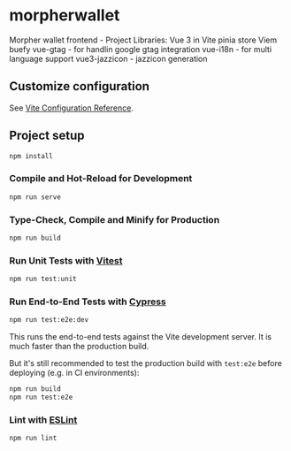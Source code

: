 # morpherwallet

Morpher wallet frontend - 
Project Libraries: 
    Vue 3 in Vite
    pinia store
    Viem
    buefy
    vue-gtag - for handlin google gtag integration
    vue-i18n - for multi language support
    vue3-jazzicon - jazzicon generation
    

## Customize configuration

See [Vite Configuration Reference](https://vitejs.dev/config/).

## Project setup
```sh
npm install
```

### Compile and Hot-Reload for Development

```sh
npm run serve
```


### Type-Check, Compile and Minify for Production

```sh
npm run build
```


### Run Unit Tests with [Vitest](https://vitest.dev/)

```sh
npm run test:unit
```

### Run End-to-End Tests with [Cypress](https://www.cypress.io/)

```sh
npm run test:e2e:dev
```

This runs the end-to-end tests against the Vite development server.
It is much faster than the production build.

But it's still recommended to test the production build with `test:e2e` before deploying (e.g. in CI environments):

```sh
npm run build
npm run test:e2e
```

### Lint with [ESLint](https://eslint.org/)

```sh
npm run lint
```

